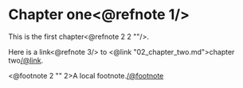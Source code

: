 Chapter one<@refnote 1/>
===========

This is the first chapter<@refnote 2 2 ""/>.

Here is a link<@refnote 3/> to <@link "02_chapter_two.md">chapter two</@link>.

<@footnote 2 "" 2>A local footnote.</@footnote>
